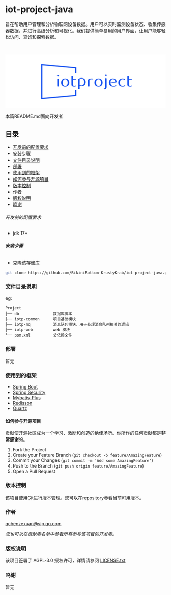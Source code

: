 # iot-project-java

旨在帮助用户管理和分析物联网设备数据。用户可以实时监测设备状态、收集传感器数据，并进行高级分析和可视化。我们提供简单易用的用户界面，让用户能够轻松访问、查询和探索数据。

<!-- PROJECT SHIELDS -->

<!-- PROJECT LOGO -->
<br />

<p align="center">
  <a href="https://github.com/shaojintian/Best_README_template/">
    <img src="images/logo.png" alt="Logo">
  </a>
</p>


本篇README.md面向开发者

## 目录

- [开发前的配置要求](#开发前的配置要求)
- [安装步骤](#安装步骤)
- [文件目录说明](#文件目录说明)
- [部署](#部署)
- [使用到的框架](#使用到的框架)
- [如何参与开源项目](#如何参与开源项目)
- [版本控制](#版本控制)
- [作者](#作者)
- [版权说明](#版权说明)
- [鸣谢](#鸣谢)

###### 开发前的配置要求

- jdk 17+

###### **安装步骤**

- 克隆该存储库

```sh
git clone https://github.com/BikiniBottom-KrustyKrab/iot-project-java.git
```

### 文件目录说明

eg:

```
Project
├── db               数据库脚本
├── iotp-common      项目基础模块
├── iotp-mq          消息队列模块，用于处理消息队列相关的逻辑
├── iotp-web         web 模块
└── pom.xml          父依赖文件

```

### 部署

暂无

### 使用到的框架

- [Spring Boot](https://spring.io/projects/spring-boot)
- [Spring Security](https://spring.io/projects/spring-security)
- [Mybatis-Plus](https://baomidou.com/)
- [Redisson](https://github.com/redisson/redisson)
- [Quartz](https://www.quartz-scheduler.org/)

#### 如何参与开源项目

贡献使开源社区成为一个学习、激励和创造的绝佳场所。你所作的任何贡献都是**非常感谢**的。

1. Fork the Project
2. Create your Feature Branch (`git checkout -b feature/AmazingFeature`)
3. Commit your Changes (`git commit -m 'Add some AmazingFeature'`)
4. Push to the Branch (`git push origin feature/AmazingFeature`)
5. Open a Pull Request

### 版本控制

该项目使用Git进行版本管理。您可以在repository参看当前可用版本。

### 作者

qchenzexuan@vip.qq.com

*您也可以在贡献者名单中参看所有参与该项目的开发者。*

### 版权说明

该项目签署了 AGPL-3.0
授权许可，详情请参阅 [LICENSE.txt](https://github.com/BikiniBottom-KrustyKrab/iot-project-java/blob/main/LICENSE)

### 鸣谢

暂无